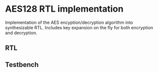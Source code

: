 # AES128 RTL implementation

Implementation of the AES encyption/decryption algorithm into synthesizable RTL.
Includes key expansion on the fly for both encryption and decryption.

## RTL

## Testbench
